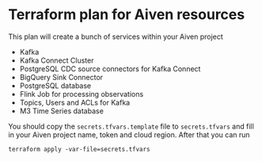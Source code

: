 # Terraform plan for Aiven resources

This plan will create a bunch of services within your Aiven project
- Kafka
- Kafka Connect Cluster
- PostgreSQL CDC source connectors for Kafka Connect
- BigQuery Sink Connector
- PostgreSQL database
- Flink Job for processing observations
- Topics, Users and ACLs for Kafka
- M3 Time Series database

You should copy the ```secrets.tfvars.template``` file to ```secrets.tfvars``` and fill in your Aiven project name, token and cloud region. After that you can run

```
terraform apply -var-file=secrets.tfvars
```
